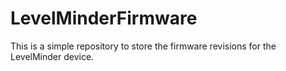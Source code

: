 # LevelMinderFirmware
This is a simple repository to store the firmware revisions for the LevelMinder device.
